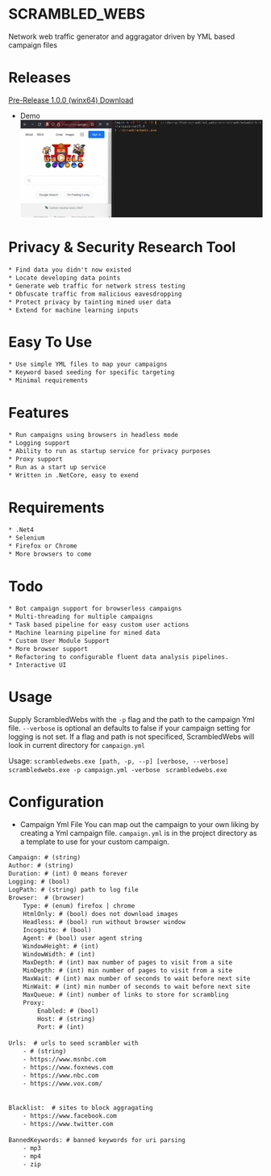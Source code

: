 # SCRAMBLED_WEBS
Network web traffic generator and aggragator driven by YML based campaign files

# Releases
[Pre-Release 1.0.0 (winx64) Download](https://github.com/michaelrinderle/scrambled_webs/releases/download/V1.0.0W/scrambled_webs_1.0.0.zip)

* Demo 
![Screenshot](demo.gif)

# Privacy & Security Research Tool
	* Find data you didn't now existed
	* Locate developing data points
	* Generate web traffic for network stress testing
	* Obfuscate traffic from malicious eavesdropping
	* Protect privacy by tainting mined user data
	* Extend for machine learning inputs

# Easy To Use
	* Use simple YML files to map your campaigns
	* Keyword based seeding for specific targeting
	* Minimal requirements

# Features 
	* Run campaigns using browsers in headless mode
	* Logging support
	* Ability to run as startup service for privacy purposes
	* Proxy support
	* Run as a start up service 
	* Written in .NetCore, easy to exend

# Requirements 
	* .Net4  
	* Selenium
	* Firefox or Chrome 
	* More browsers to come

# Todo 
	* Bot campaign support for browserless campaigns
	* Multi-threading for multiple campaigns
	* Task based pipeline for easy custom user actions
	* Machine learning pipeline for mined data
	* Custom User Module Support 
	* More browser support
	* Refactoring to configurable fluent data analysis pipelines.
	* Interactive UI

# Usage

Supply ScrambledWebs with the `-p` flag and the path to the campaign Yml file. `--verbose` is optional an defaults to false if your campaign setting for logging is not set. If a flag and path is not specificed, ScrambledWebs will look in current directory for `campaign.yml` 

Usage:
`scrambledwebs.exe [path, -p, --p] [verbose, --verbose]`
`scrambledwebs.exe -p campaign.yml -verbose `
`scrambledwebs.exe` 

# Configuration 
* Campaign Yml File 
You can map out the campaign to your own liking by creating a Yml campaign file.
`campaign.yml` is in the project directory as a template to use for your custom campaign.

```
Campaign: # (string) 
Author: # (string)
Duration: # (int) 0 means forever
Logging: # (bool) 
LogPath: # (string) path to log file
Browser:  # (browser)
    Type: # (enum) firefox | chrome
    HtmlOnly: # (bool) does not download images
    Headless: # (bool) run without browser window
    Incognito: # (bool)
    Agent: # (bool) user agent string 
    WindowHeight: # (int)
    WindowWidth: # (int)
    MaxDepth: # (int) max number of pages to visit from a site
    MinDepth: # (int) min number of pages to visit from a site
    MaxWait: # (int) max number of seconds to wait before next site
    MinWait: # (int) min number of seconds to wait before next site
    MaxQueue: # (int) number of links to store for scrambling
    Proxy:
        Enabled: # (bool)
        Host: # (string)
        Port: # (int)

Urls:  # urls to seed scrambler with
    - # (string)
    - https://www.msnbc.com
    - https://www.foxnews.com
    - https://www.nbc.com
    - https://www.vox.com/


Blacklist:  # sites to block aggragating
    - https://www.facebook.com
    - https://www.twitter.com

BannedKeywords: # banned keywords for uri parsing
    - mp3
    - mp4
    - zip
```
